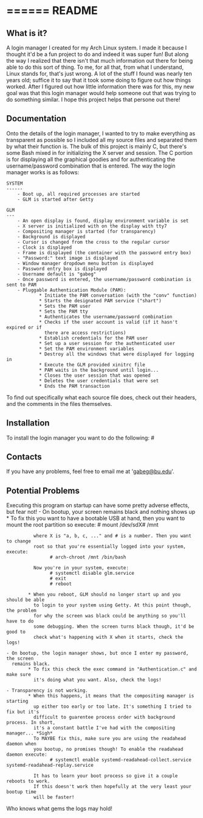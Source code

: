 ======
README
======

What is it?
-----------

A login manager I created for my Arch Linux system. I made it because I thought it'd
be a fun project to do and indeed it was super fun! But along the way I realized that 
there isn't that much information out there for being able to do this sort of thing. 
To me, for all that, from what I understand, Linux stands for, that's just wrong. A 
lot of the stuff I found was nearly ten years old; suffice it to say that it took
some doing to figure out how things worked. After I figured out how little 
information there was for this, my new goal was that this login manager would help 
someone out that was trying to do something similar. I hope this project helps that
persone out there!


Documentation
-------------

Onto the details of the login manager, I wanted to try to make everything as 
transparent as possible so I included all my source files and separated them by what
their function is. The bulk of this project is mainly C, but there's some Bash mixed 
in for initializing the X server and session. The C portion is for displaying all the
graphical goodies and for authenticating the username/password combination that is
entered. The way the login manager works is as follows:
    
    SYSTEM
    ------
        - Boot up, all required processes are started
        - GLM is started after Getty
    
    GLM
    ---
        - An open display is found, display environment variable is set 
        - X server is initialized with on the display with tty7
        - Compositing manager is started (for transparency)
        - Background is displayed
        - Cursor is changed from the cross to the regular cursor
        - Clock is displayed
        - Frame is displayed (the container with the password entry box)
        - "Password:" text image is displayed
        - Window manager dropdown menu button is displayed
        - Password entry box is displayed
        - Username default is "gabeg"
        - Once password is entered, the username/password combination is sent to PAM
        - Pluggable Authentication Module (PAM):
                * Initiate the PAM conversation (with the "conv" function)
                * Starts the designated PAM service ("shart")
                * Sets the PAM user
                * Sets the PAM tty
                * Authenticates the username/password combination
                * Checks if the user account is valid (if it hasn't expired or if 
                  there are access restrictions)
                * Establish credentials for the PAM user
                * Set up a user session for the authenticated user
                * Set the PAM environment variables
                * Destroy all the windows that were displayed for logging in
                * Execute the GLM provided xinitrc file
                * PAM waits in the background until login...
                * Closes the user session that was opened
                * Deletes the user credentials that were set
                * Ends the PAM transaction

To find out specifically what each source file does, check out their headers, and 
the comments in the files themselves.


Installation
------------

To install the login manager you want to do the following:
    # 



Contacts
--------

If you have any problems, feel free to email me at 'gabeg@bu.edu'.


Potential Problems
------------------

Executing this program on startup can have some pretty adverse effects, but fear not! 
    - On bootup, your screen remains black and nothing shows up
            * To fix this you want to have a bootable USB at hand, then you want to 
              mount the root partition so execute: 
                    # mount /dev/sdX# /mnt
              
              where X is "a, b, c, ..." and # is a number. Then you want to change 
              root so that you're essentially logged into your system, execute:
                    # arch-chroot /mnt /bin/bash
              
              Now you're in your system, execute:
                    # systemctl disable glm.service
                    # exit
                    # reboot
            
            * When you reboot, GLM should no longer start up and you should be able 
              to login to your system using Getty. At this point though, the problem 
              for why the screen was black could be anything so you'll have to do 
              some debugging. When the screen turns black though, it'd be good to 
              check what's happening with X when it starts, check the logs!
    
    - On bootup, the login manager shows, but once I enter my password, the screen 
      remains black.
            * To fix this check the exec command in "Authentication.c" and make sure 
              it's doing what you want. Also, check the logs! 
    
    - Transparency is not working.
            * When this happens, it means that the compositing manager is starting 
              up either too early or too late. It's something I tried to fix but it's
              difficult to guarentee process order with background process. In short,
              it's a constant battle I've had with the compositing manager... *Sigh*
              To MAYBE fix this, make sure you are using the readahead daemon when 
              you bootup, no promises though! To enable the readahead daemon execute:
                    # systemctl enable systemd-readahead-collect.service systemd-readahead-replay.service
              
              It has to learn your boot process so give it a couple reboots to work. 
              If this doesn't work then hopefully at the very least your bootup time 
              will be faster! 
    
Who knows what gems the logs may hold!
